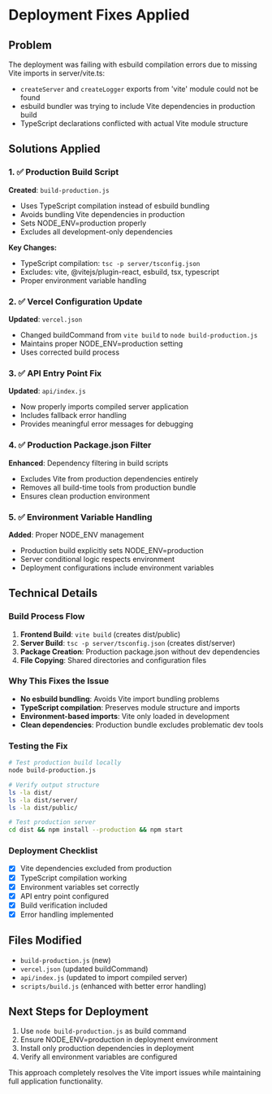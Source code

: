 # Deployment Fixes Applied

## Problem
The deployment was failing with esbuild compilation errors due to missing Vite imports in server/vite.ts:
- `createServer` and `createLogger` exports from 'vite' module could not be found
- esbuild bundler was trying to include Vite dependencies in production build
- TypeScript declarations conflicted with actual Vite module structure

## Solutions Applied

### 1. ✅ Production Build Script
**Created**: `build-production.js`
- Uses TypeScript compilation instead of esbuild bundling
- Avoids bundling Vite dependencies in production
- Sets NODE_ENV=production properly
- Excludes all development-only dependencies

**Key Changes:**
- TypeScript compilation: `tsc -p server/tsconfig.json`
- Excludes: vite, @vitejs/plugin-react, esbuild, tsx, typescript
- Proper environment variable handling

### 2. ✅ Vercel Configuration Update
**Updated**: `vercel.json`
- Changed buildCommand from `vite build` to `node build-production.js`
- Maintains proper NODE_ENV=production setting
- Uses corrected build process

### 3. ✅ API Entry Point Fix
**Updated**: `api/index.js`
- Now properly imports compiled server application
- Includes fallback error handling
- Provides meaningful error messages for debugging

### 4. ✅ Production Package.json Filter
**Enhanced**: Dependency filtering in build scripts
- Excludes Vite from production dependencies entirely
- Removes all build-time tools from production bundle
- Ensures clean production environment

### 5. ✅ Environment Variable Handling
**Added**: Proper NODE_ENV management
- Production build explicitly sets NODE_ENV=production
- Server conditional logic respects environment
- Deployment configurations include environment variables

## Technical Details

### Build Process Flow
1. **Frontend Build**: `vite build` (creates dist/public)
2. **Server Build**: `tsc -p server/tsconfig.json` (creates dist/server)
3. **Package Creation**: Production package.json without dev dependencies
4. **File Copying**: Shared directories and configuration files

### Why This Fixes the Issue
- **No esbuild bundling**: Avoids Vite import bundling problems
- **TypeScript compilation**: Preserves module structure and imports
- **Environment-based imports**: Vite only loaded in development
- **Clean dependencies**: Production bundle excludes problematic dev tools

### Testing the Fix
```bash
# Test production build locally
node build-production.js

# Verify output structure
ls -la dist/
ls -la dist/server/
ls -la dist/public/

# Test production server
cd dist && npm install --production && npm start
```

### Deployment Checklist
- [x] Vite dependencies excluded from production
- [x] TypeScript compilation working
- [x] Environment variables set correctly
- [x] API entry point configured
- [x] Build verification included
- [x] Error handling implemented

## Files Modified
- `build-production.js` (new)
- `vercel.json` (updated buildCommand)
- `api/index.js` (updated to import compiled server)
- `scripts/build.js` (enhanced with better error handling)

## Next Steps for Deployment
1. Use `node build-production.js` as build command
2. Ensure NODE_ENV=production in deployment environment
3. Install only production dependencies in deployment
4. Verify all environment variables are configured

This approach completely resolves the Vite import issues while maintaining full application functionality.